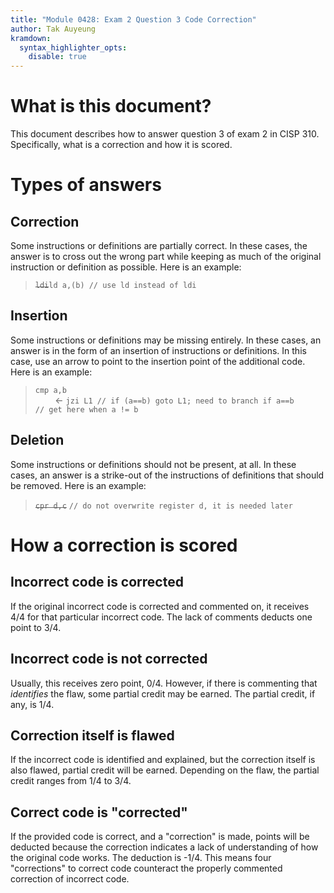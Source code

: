 ```yaml
---
title: "Module 0428: Exam 2 Question 3 Code Correction"
author: Tak Auyeung
kramdown:
  syntax_highlighter_opts:
    disable: true
---
```


# What is this document?

This document describes how to answer question 3 of exam 2 in CISP 310. Specifically, what is a correction and how it is scored.

# Types of answers

## Correction

Some instructions or definitions are partially correct. In these cases, the answer is to cross out the wrong part while keeping as much of the original instruction or definition as possible. Here is an example:

> ~~`ldi`~~`ld a,(b) // use ld instead of ldi`

## Insertion

Some instructions or definitions may be missing entirely. In these cases, an answer is in the form of an insertion of instructions or definitions. In this case, use an arrow to point to the insertion point of the additional code. Here is an example:

> `cmp a,b`<br />
> &nbsp;&nbsp;&nbsp;&nbsp;&nbsp;&nbsp;&nbsp; $\leftarrow$ `jzi L1 // if (a==b) goto L1; need to branch if a==b`<br />
> `// get here when a != b`

## Deletion

Some instructions or definitions should not be present, at all. In these cases, an answer is a strike-out of the instructions of definitions that should be removed. Here is an example:

> ~~`cpr d,c`~~ `// do not overwrite register d, it is needed later`

# How a correction is scored

## Incorrect code is corrected

If the original incorrect code is corrected and commented on, it receives 4/4 for that particular incorrect code. The lack of comments deducts one point to 3/4.

## Incorrect code is not corrected

Usually, this receives zero point, 0/4. However, if there is commenting that *identifies* the flaw, some partial credit may be earned. The partial credit, if any, is 1/4.

## Correction itself is flawed

If the incorrect code is identified and explained, but the correction itself is also flawed, partial credit will be earned. Depending on the flaw, the partial credit ranges from 1/4 to 3/4.

## Correct code is "corrected"

If the provided code is correct, and a "correction" is made, points will be deducted because the correction indicates a lack of understanding of how the original code works. The deduction is -1/4. This means four "corrections" to correct code counteract the properly commented correction of incorrect code.
